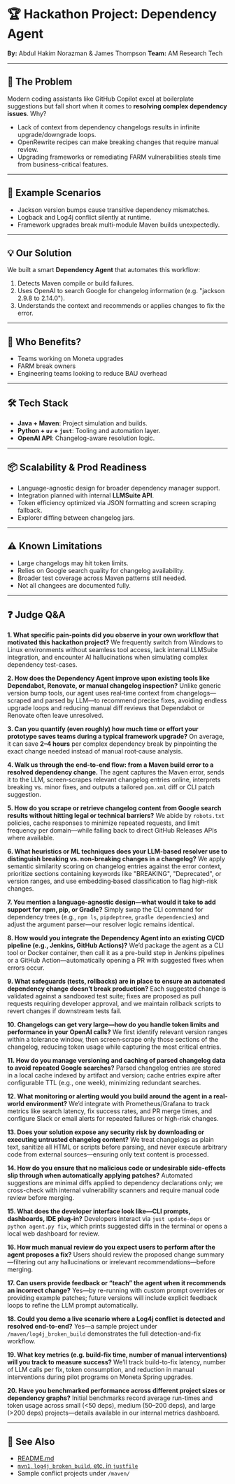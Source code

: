 # 🏆 Hackathon Project: Dependency Agent

**By:** Abdul Hakim Norazman & James Thompson
**Team:** AM Research Tech

---

## 🧩 The Problem

Modern coding assistants like GitHub Copilot excel at boilerplate suggestions but fall short when it comes to **resolving complex dependency issues**. Why?

* Lack of context from dependency changelogs results in infinite upgrade/downgrade loops.
* OpenRewrite recipes can make breaking changes that require manual review.
* Upgrading frameworks or remediating FARM vulnerabilities steals time from business-critical features.

---

## 🧪 Example Scenarios

* Jackson version bumps cause transitive dependency mismatches.
* Logback and Log4j conflict silently at runtime.
* Framework upgrades break multi-module Maven builds unexpectedly.

---

## 💡 Our Solution

We built a smart **Dependency Agent** that automates this workflow:

1. Detects Maven compile or build failures.
2. Uses OpenAI to search Google for changelog information (e.g. "jackson 2.9.8 to 2.14.0").
3. Understands the context and recommends or applies changes to fix the error.

---

## 👥 Who Benefits?

* Teams working on Moneta upgrades
* FARM break owners
* Engineering teams looking to reduce BAU overhead

---

## 🛠️ Tech Stack

* **Java + Maven**: Project simulation and builds.
* **Python + `uv` + `just`**: Tooling and automation layer.
* **OpenAI API**: Changelog-aware resolution logic.

---

## 📦 Scalability & Prod Readiness

* Language-agnostic design for broader dependency manager support.
* Integration planned with internal **LLMSuite API**.
* Token efficiency optimized via JSON formatting and screen scraping fallback.
* Explorer diffing between changelog jars.

---

## ⚠️ Known Limitations

* Large changelogs may hit token limits.
* Relies on Google search quality for changelog availability.
* Broader test coverage across Maven patterns still needed.
* Not all changees are documented fully.

---

## ❓ Judge Q\&A

**1. What specific pain‑points did you observe in your own workflow that motivated this hackathon project?**
We frequently switch from Windows to Linux environments without seamless tool access, lack internal LLMSuite integration, and encounter AI hallucinations when simulating complex dependency test-cases.

**2. How does the Dependency Agent improve upon existing tools like Dependabot, Renovate, or manual changelog inspection?**
Unlike generic version bump tools, our agent uses real‑time context from changelogs—scraped and parsed by LLM—to recommend precise fixes, avoiding endless upgrade loops and reducing manual diff reviews that Dependabot or Renovate often leave unresolved.

**3. Can you quantify (even roughly) how much time or effort your prototype saves teams during a typical framework upgrade?**
On average, it can save **2–4 hours** per complex dependency break by pinpointing the exact change needed instead of manual root‑cause analysis.

**4. Walk us through the end-to-end flow: from a Maven build error to a resolved dependency change.**
The agent captures the Maven error, sends it to the LLM, screen‑scrapes relevant changelog entries online, interprets breaking vs. minor fixes, and outputs a tailored `pom.xml` diff or CLI patch suggestion.

**5. How do you scrape or retrieve changelog content from Google search results without hitting legal or technical barriers?**
We abide by `robots.txt` policies, cache responses to minimize repeated requests, and limit frequency per domain—while falling back to direct GitHub Releases APIs where available.

**6. What heuristics or ML techniques does your LLM-based resolver use to distinguish breaking vs. non-breaking changes in a changelog?**
We apply semantic similarity scoring on changelog entries against the error context, prioritize sections containing keywords like "BREAKING", "Deprecated", or version ranges, and use embedding‑based classification to flag high‑risk changes.

**7. You mention a language‑agnostic design—what would it take to add support for npm, pip, or Gradle?**
Simply swap the CLI command for dependency trees (e.g., `npm ls`, `pipdeptree`, `gradle dependencies`) and adjust the argument parser—our resolver logic remains identical.

**8. How would you integrate the Dependency Agent into an existing CI/CD pipeline (e.g., Jenkins, GitHub Actions)?**
We’d package the agent as a CLI tool or Docker container, then call it as a pre-build step in Jenkins pipelines or a GitHub Action—automatically opening a PR with suggested fixes when errors occur.

**9. What safeguards (tests, rollbacks) are in place to ensure an automated dependency change doesn’t break production?**
Each suggested change is validated against a sandboxed test suite; fixes are proposed as pull requests requiring developer approval, and we maintain rollback scripts to revert changes if downstream tests fail.

**10. Changelogs can get very large—how do you handle token limits and performance in your OpenAI calls?**
We first identify relevant version ranges within a tolerance window, then screen‑scrape only those sections of the changelog, reducing token usage while capturing the most critical entries.

**11. How do you manage versioning and caching of parsed changelog data to avoid repeated Google searches?**
Parsed changelog entries are stored in a local cache indexed by artifact and version; cache entries expire after configurable TTL (e.g., one week), minimizing redundant searches.

**12. What monitoring or alerting would you build around the agent in a real-world environment?**
We’d integrate with Prometheus/Grafana to track metrics like search latency, fix success rates, and PR merge times, and configure Slack or email alerts for repeated failures or high-risk changes.

**13. Does your solution expose any security risk by downloading or executing untrusted changelog content?**
We treat changelogs as plain text, sanitize all HTML or scripts before parsing, and never execute arbitrary code from external sources—ensuring only text content is processed.

**14. How do you ensure that no malicious code or undesirable side-effects slip through when automatically applying patches?**
Automated suggestions are minimal diffs applied to dependency declarations only; we cross-check with internal vulnerability scanners and require manual code review before merging.

**15. What does the developer interface look like—CLI prompts, dashboards, IDE plug-in?**
Developers interact via `just update-deps` or `python agent.py fix`, which prints suggested diffs in the terminal or opens a local web dashboard for review.

**16. How much manual review do you expect users to perform after the agent proposes a fix?**
Users should review the proposed change summary—filtering out any hallucinations or irrelevant recommendations—before merging.

**17. Can users provide feedback or “teach” the agent when it recommends an incorrect change?**
Yes—by re-running with custom prompt overrides or providing example patches; future versions will include explicit feedback loops to refine the LLM prompt automatically.

**18. Could you demo a live scenario where a Log4j conflict is detected and resolved end-to-end?**
Yes—a sample project under `/maven/log4j_broken_build` demonstrates the full detection-and-fix workflow.

**19. What key metrics (e.g. build-fix time, number of manual interventions) will you track to measure success?**
We’ll track build-to-fix latency, number of LLM calls per fix, token consumption, and reduction in manual interventions during pilot programs on Moneta Spring upgrades.

**20. Have you benchmarked performance across different project sizes or dependency graphs?**
Initial benchmarks record average run-times and token usage across small (<50 deps), medium (50–200 deps), and large (>200 deps) projects—details available in our internal metrics dashboard.

---

## 📂 See Also

- [README.md](../README.md)
- [`mvn1`, `log4j_broken_build`, etc. in `justfile`](../justfile)
- Sample conflict projects under `/maven/`